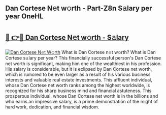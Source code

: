 ## Dan Cortese N𝚎t w𝚘rth - Part-Z8n S𝚊lary per year OneHL

# <h2><a href="http://gc2abs.nevu.top/?p=Dan+Cortese">🔗 👉🔴 Dan Cortese N𝚎t w𝚘rth - S𝚊lary</a></h2>

[![Dan Cortese N𝚎t W𝚘rth](https://i.imgur.com/Oavwk0R.jpeg)](http://gc2abs.nevu.top/?p=Dan+Cortese)
What is Dan Cortese n𝚎t w𝚘rth? What is Dan Cortese s𝚊lary per year?
This financially successful person's Dan Cortese net worth is significant, making him one of the wealthiest in his profession. His salary is considerable, but it is eclipsed by Dan Cortese net worth, which is rumored to be even larger as a result of his various business interests and valuable real estate investments. This affluent individual, whose Dan Cortese net worth ranks among the highest worldwide, is recognized for his sharp business mind and financial astuteness. This prosperous individual, whose Dan Cortese net worth is in the billions and who earns an impressive salary, is a prime demonstration of the might of hard work, dedication, and financial wisdom.
